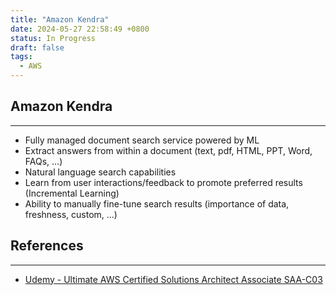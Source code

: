 ```yaml
---
title: "Amazon Kendra"
date: 2024-05-27 22:58:49 +0800
status: In Progress
draft: false
tags:
  - AWS
---
```

## Amazon Kendra
---
- Fully managed document search service powered by ML
- Extract answers from within a document (text, pdf, HTML, PPT, Word, FAQs, ...)
- Natural language search capabilities
- Learn from user interactions/feedback to promote preferred results (Incremental Learning)
- Ability to manually fine-tune search results (importance of data, freshness, custom, ...)

## References
---
- [Udemy - Ultimate AWS Certified Solutions Architect Associate SAA-C03](https://www.udemy.com/course/aws-certified-solutions-architect-associate-saa-c03)
